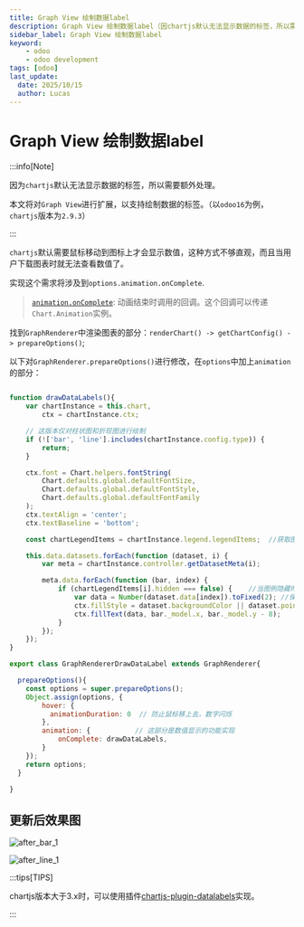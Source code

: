 ```yaml
---
title: Graph View 绘制数据label
description: Graph View 绘制数据label（因chartjs默认无法显示数据的标签，所以需要额外处理）
sidebar_label: Graph View 绘制数据label
keyword:
    - odoo
    - odoo development
tags: [odoo]
last_update:
  date: 2025/10/15
  author: Lucas
---
```


# Graph View 绘制数据label

:::info[Note]

因为`chartjs`默认无法显示数据的标签，所以需要额外处理。



本文将对`Graph View`进行扩展，以支持绘制数据的标签。（以`odoo16`为例，`chartjs`版本为`2.9.3`）

:::

`chartjs`默认需要鼠标移动到图标上才会显示数值，这种方式不够直观，而且当用户下载图表时就无法查看数值了。

实现这个需求将涉及到`options.animation.onComplete`.

> [`animation.onComplete`](https://www.chartjs.org/docs/2.9.4/configuration/animations.html#animation-callbacks): 动画结束时调用的回调。这个回调可以传递`Chart.Animation`实例。

找到`GraphRenderer`中渲染图表的部分：`renderChart() -> getChartConfig() -> prepareOptions()`;

以下对`GraphRenderer.prepareOptions()`进行修改，在`options`中加上`animation`的部分：

```javascript

function drawDataLabels(){
    var chartInstance = this.chart,
        ctx = chartInstance.ctx;

    // 这版本仅对柱状图和折现图进行绘制
    if (!['bar', 'line'].includes(chartInstance.config.type)) {
        return;
    }

    ctx.font = Chart.helpers.fontString(
        Chart.defaults.global.defaultFontSize,
        Chart.defaults.global.defaultFontStyle,
        Chart.defaults.global.defaultFontFamily
    );
    ctx.textAlign = 'center';
    ctx.textBaseline = 'bottom';

    const chartLegendItems = chartInstance.legend.legendItems;  //获取图例

    this.data.datasets.forEach(function (dataset, i) {
        var meta = chartInstance.controller.getDatasetMeta(i);

        meta.data.forEach(function (bar, index) {
            if (chartLegendItems[i].hidden === false) {    //当图例隐藏时不显示数值
                var data = Number(dataset.data[index]).toFixed(2); //保留两位小数
                ctx.fillStyle = dataset.backgroundColor || dataset.pointBackgroundColor;    //设置数值字体颜色为柱状图/曲线颜色
                ctx.fillText(data, bar._model.x, bar._model.y - 8);
            }
        });
    });
}

export class GraphRendererDrawDataLabel extends GraphRenderer{

  prepareOptions(){
    const options = super.prepareOptions();
    Object.assign(options, {
        hover: {
          animationDuration: 0  // 防止鼠标移上去，数字闪烁
        },
        animation: {           // 这部分是数值显示的功能实现
            onComplete: drawDataLabels,
        }
    });
    return options;
  }
  
}

```

## 更新后效果图

![after_bar_1](../../_images/graph_view_draw_data_labels_after_bar1.png)

![after_line_1](../../_images/graph_view_draw_data_labels_after_line1.png)

:::tips[TIPS]

chartjs版本大于3.x时，可以使用插件[chartjs-plugin-datalabels](https://github.com/chartjs/chartjs-plugin-datalabels)实现。

:::
